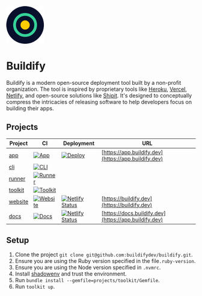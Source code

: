 <img src="assets/logo.png" width="100"/>

# Buildify

Buildify is a modern open-source deployment tool built by a non-profit organization. The tool is inspired by proprietary tools like [Heroku](https://heroku.com), [Vercel](https://vercel.com), [Netlify](https://netlify.com), and open-source solutions like [Shipit](https://github.com/Shopify/shipit-engine). It's designed to conceptually compress the intricacies of releasing software to help developers focus on building their apps.

## Projects

| Project                      | CI                                                                                                                                                                   | Deployment                                                                                                                                                            | URL                                                   |
| ---------------------------- | -------------------------------------------------------------------------------------------------------------------------------------------------------------------- | --------------------------------------------------------------------------------------------------------------------------------------------------------------------- | ----------------------------------------------------- |
| [app](/projects/app)         | [![App](https://github.com/buildifydev/buildify/actions/workflows/app.yml/badge.svg)](https://github.com/buildifydev/buildify/actions/workflows/app.yml)             | [![Deploy](https://github.com/buildifydev/buildify/actions/workflows/deploy.yml/badge.svg)](https://github.com/buildifydev/buildify/actions/workflows/deploy.yml)     | [https://app.buildify.dev](https://app.buildify.dev)  |
| [cli](/projects/cli)         | [![CLI](https://github.com/buildifydev/buildify/actions/workflows/cli.yml/badge.svg)](https://github.com/buildifydev/buildify/actions/workflows/cli.yml)             |                                                                                                                                                                       |
| [runner](/projects/runner)   | [![Runner](https://github.com/buildifydev/buildify/actions/workflows/runner.yml/badge.svg)](https://github.com/buildifydev/buildify/actions/workflows/runner.yml)    |                                                                                                                                                                       |
| [toolkit](/projects/toolkit) | [![Toolkit](https://github.com/buildifydev/buildify/actions/workflows/toolkit.yml/badge.svg)](https://github.com/buildifydev/buildify/actions/workflows/toolkit.yml) |                                                                                                                                                                       |
| [website](/projects/website) | [![Website](https://github.com/buildifydev/buildify/actions/workflows/website.yml/badge.svg)](https://github.com/buildifydev/buildify/actions/workflows/website.yml) | [![Netlify Status](https://api.netlify.com/api/v1/badges/94082320-b667-45eb-a1cd-59ac49a67b83/deploy-status)](https://app.netlify.com/sites/buildify-website/deploys) | [https://buildify.dev](https://buildify.dev)          |
| [docs](/projects/docs)       | [![Docs](https://github.com/buildifydev/buildify/actions/workflows/docs.yml/badge.svg)](https://github.com/buildifydev/buildify/actions/workflows/docs.yml)          | [![Netlify Status](https://api.netlify.com/api/v1/badges/db6cd641-9035-417e-b5f4-bfb239607006/deploy-status)](https://app.netlify.com/sites/buildify-docs/deploys)    | [https://docs.buildify.dev](https://app.buildify.dev) |

## Setup

1. Clone the project `git clone git@github.com:buildifydev/buildify.git`.
2. Ensure you are using the Ruby version specified in the file`.ruby-version`.
3. Ensure you are using the Node version specified in `.nvmrc`.
4. Install [shadowenv](https://github.com/Shopify/shadowenv) and trust the environment.
5. Run `bundle install --gemfile=projects/toolkit/Gemfile`.
6. Run `toolkit up`.
